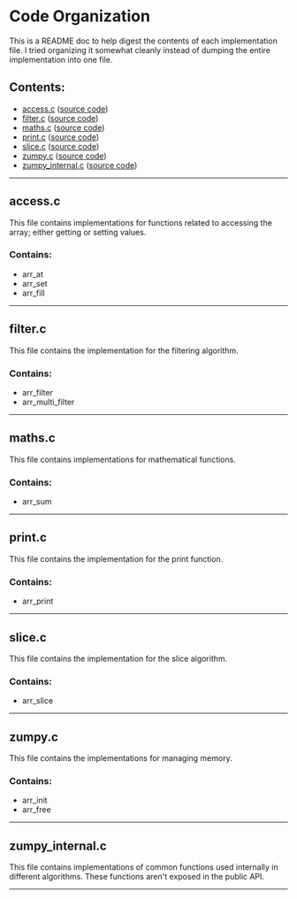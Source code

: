 # Code Organization
This is a README doc to help digest the contents of each implementation file. I tried organizing it somewhat cleanly instead of dumping the entire implementation into one file.
## Contents:
* [access.c](#accessc) ([source code](access.c))
* [filter.c](#filterc) ([source code](filter.c))
* [maths.c](#mathsc) ([source code](maths.c))
* [print.c](#printc) ([source code](print.c))
* [slice.c](#slicec) ([source code](slice.c))
* [zumpy.c](#zumpyc) ([source code](zumpy.c))
* [zumpy_internal.c](#zumpyc) ([source code](zumpy_internal.c))

---

## access.c
This file contains implementations for functions related to accessing the array; either getting or setting values.
### Contains:
* arr_at
* arr_set
* arr_fill

---

## filter.c
This file contains the implementation for the filtering algorithm.
### Contains:
* arr_filter
* arr_multi_filter

---

## maths.c
This file contains implementations for mathematical functions.
### Contains:
* arr_sum

---

## print.c
This file contains the implementation for the print function.
### Contains:
* arr_print

---

## slice.c
This file contains the implementation for the slice algorithm.
### Contains:
* arr_slice

---

## zumpy.c
This file contains the implementations for managing memory.
### Contains:
* arr_init
* arr_free

---

## zumpy_internal.c
This file contains implementations of common functions used internally in different algorithms. These functions aren't exposed in the public API.

---
